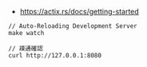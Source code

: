 
- https://actix.rs/docs/getting-started


```
// Auto-Reloading Development Server
make watch

// 疎通確認
curl http://127.0.0.1:8080
```
